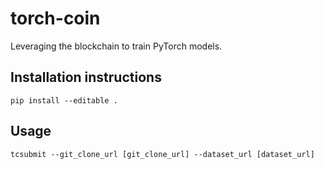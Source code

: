 # torch-coin
Leveraging the blockchain to train PyTorch models.

## Installation instructions
```
pip install --editable .
```

## Usage
```
tcsubmit --git_clone_url [git_clone_url] --dataset_url [dataset_url]
```
